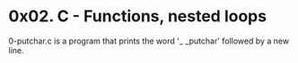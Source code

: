 # 0x02. C - Functions, nested loops

0-putchar.c is a program that prints the word '_ _putchar' followed by a new line.

